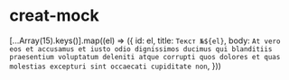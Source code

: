 # creat-mock

[...Array(15).keys()].map((el) => ({
    id: el,
    title: `Текст №${el}`,
    body: `At vero eos et accusamus et iusto odio dignissimos ducimus qui
    blanditiis praesentium voluptatum deleniti atque corrupti quos
    dolores et quas molestias excepturi sint occaecati cupiditate non`,
  }))
